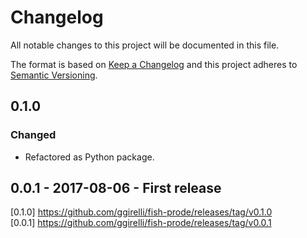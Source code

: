 # Changelog
All notable changes to this project will be documented in this file.

The format is based on [Keep a Changelog](http://keepachangelog.com/en/1.0.0/)
and this project adheres to [Semantic Versioning](http://semver.org/spec/v2.0.0.html).



## 0.1.0
### Changed
- Refactored as Python package.



## 0.0.1 - 2017-08-06 - First release



[0.1.0] https://github.com/ggirelli/fish-prode/releases/tag/v0.1.0  
[0.0.1] https://github.com/ggirelli/fish-prode/releases/tag/v0.0.1  
